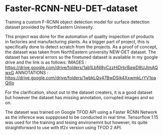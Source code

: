 # Faster-RCNN-NEU-DET-dataset
Training a custom F-RCNN object detection model for surface detection dataset provided by NorthEastern Univesity.


This project was done for the automation of quality inspection of products in factories and manufacturing plants. As a bigger part of project, this is specifically done to detect scratch from the projects. As a proof of concept, the dataset was taken from NorthEastern university NEW-DET dataset. The dataset has several errors so the finetuned dataset is available in my google drive and the link is as follows:
	IMAGES : https://drive.google.com/drive/folders/1ab1LbNI8yCzzHiDrbrBawD8UJlmAQwxG
	ANNOTATIONS : https://drive.google.com/drive/folders/1wbkLQy47BwDSjk4XxwmkLrYV1paQiIlo
	
For the clarification, shout out to the dataset creaters, it is a good dataset but however the dataset has missing annotation, corrupted images and so on. 

The dataset was trained on Google TFOD API using a Faster RCNN Network as the inferece was suppposed to be conducted in real time. Tensorflow 1.15  was used for the training and tesing environemnt but however, its quite straightforward to use with tf2x version using TFOD 2 API. 


